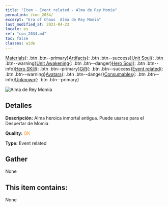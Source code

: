 ```yaml
---
title: "Item - Event related - Alma de Rey Momia"
permalink: /con_2034/
excerpt: "Era of Chaos  Alma de Rey Momia"
last_modified_at: 2021-04-23
locale: es
ref: "con_2034.md"
toc: false
classes: wide
---
```

 [Materials](/ItemsES/){: .btn .btn--primary}[Artifacts](/ItemsES/Artifacts/){: .btn .btn--success}[Unit Soul](/ItemsES/UnitSoul/){: .btn .btn--warning}[Unit Awakening](/ItemsES/UnitAwakening/){: .btn .btn--danger}[Hero Soul](/ItemsES/HeroSoul/){: .btn .btn--info}[Hero SKill](/ItemsES/HeroSkill/){: .btn .btn--primary}[Gift](/ItemsES/Gift/){: .btn .btn--success}[Event related](/ItemsES/Events/){: .btn .btn--warning}[Avatars](/ItemsES/Avatars/){: .btn .btn--danger}[Consumables](/ItemsES/Consumables/){: .btn .btn--info}[Unknown](/ItemsES/Unknown/){: .btn .btn--primary}

 ![Alma de Rey Momia](/images/t/juexing_308.jpg)

## Detalles
 **Descripción:** Alma heroica inmortal antigua. Puede usarse para el Despertar de Momia

 **Quality:** <span style="color: #FF8C00">OK</span>

 **Type:** Event related

## Gather

  None

## This item contains:

  None

